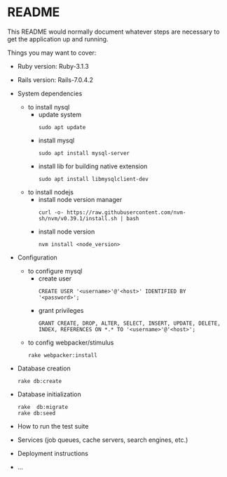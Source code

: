 # README

This README would normally document whatever steps are necessary to get the
application up and running.

Things you may want to cover:

* Ruby version: Ruby-3.1.3
* Rails version: Rails-7.0.4.2

* System dependencies
  - to install nysql
    - update system
      ```
      sudo apt update
      ```
    - install mysql
      ```
      sudo apt install mysql-server
      ```
    - install lib for building native extension
      ```
      sudo apt install libmysqlclient-dev
      ```
  - to install nodejs
    - install node version manager
      ```
      curl -o- https://raw.githubusercontent.com/nvm-sh/nvm/v0.39.1/install.sh | bash
      ```
    - install node version
      ```
      nvm install <node_version>
      ```

* Configuration
  - to configure mysql
    - create user
      ```
      CREATE USER '<username>'@'<host>' IDENTIFIED BY '<password>';
      ```
    - grant privileges
      ```
      GRANT CREATE, DROP, ALTER, SELECT, INSERT, UPDATE, DELETE, INDEX, REFERENCES ON *.* TO '<username>'@'<host>';
      ```
  - to config webpacker/stimulus
    ```
    rake webpacker:install
    ```

* Database creation
  ```
  rake db:create
  ```

* Database initialization
  ```
  rake  db:migrate
  rake db:seed
  ```

* How to run the test suite

* Services (job queues, cache servers, search engines, etc.)

* Deployment instructions

* ...
